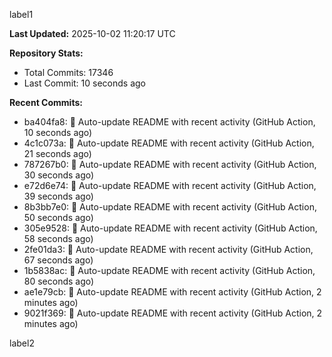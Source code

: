 
label1 
<!-- ACTIVITY_START -->
**Last Updated:** 2025-10-02 11:20:17 UTC

**Repository Stats:**
- Total Commits: 17346
- Last Commit: 10 seconds ago

**Recent Commits:**
- ba404fa8: 🤖 Auto-update README with recent activity (GitHub Action, 10 seconds ago)
- 4c1c073a: 🤖 Auto-update README with recent activity (GitHub Action, 21 seconds ago)
- 787267b0: 🤖 Auto-update README with recent activity (GitHub Action, 30 seconds ago)
- e72d6e74: 🤖 Auto-update README with recent activity (GitHub Action, 39 seconds ago)
- 8b3bb7e0: 🤖 Auto-update README with recent activity (GitHub Action, 50 seconds ago)
- 305e9528: 🤖 Auto-update README with recent activity (GitHub Action, 58 seconds ago)
- 2fe01da3: 🤖 Auto-update README with recent activity (GitHub Action, 67 seconds ago)
- 1b5838ac: 🤖 Auto-update README with recent activity (GitHub Action, 80 seconds ago)
- ae1e79cb: 🤖 Auto-update README with recent activity (GitHub Action, 2 minutes ago)
- 9021f369: 🤖 Auto-update README with recent activity (GitHub Action, 2 minutes ago)
<!-- ACTIVITY_END -->

label2
